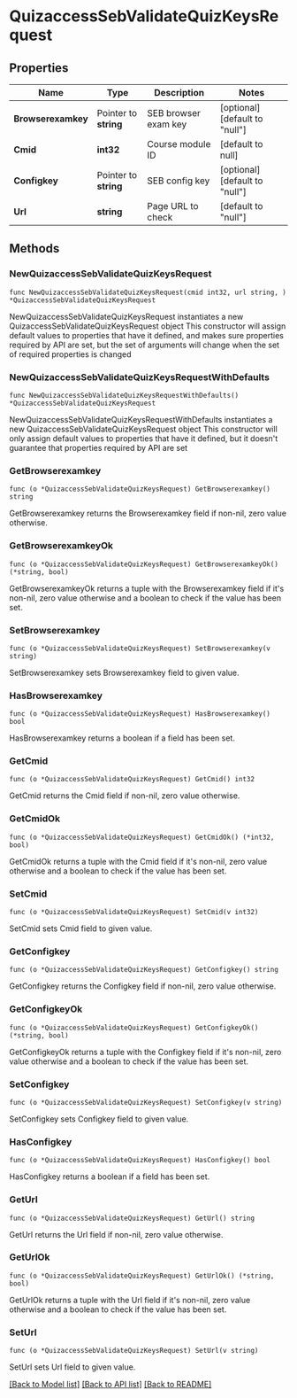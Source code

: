 # QuizaccessSebValidateQuizKeysRequest

## Properties

Name | Type | Description | Notes
------------ | ------------- | ------------- | -------------
**Browserexamkey** | Pointer to **string** | SEB browser exam key | [optional] [default to "null"]
**Cmid** | **int32** | Course module ID | [default to null]
**Configkey** | Pointer to **string** | SEB config key | [optional] [default to "null"]
**Url** | **string** | Page URL to check | [default to "null"]

## Methods

### NewQuizaccessSebValidateQuizKeysRequest

`func NewQuizaccessSebValidateQuizKeysRequest(cmid int32, url string, ) *QuizaccessSebValidateQuizKeysRequest`

NewQuizaccessSebValidateQuizKeysRequest instantiates a new QuizaccessSebValidateQuizKeysRequest object
This constructor will assign default values to properties that have it defined,
and makes sure properties required by API are set, but the set of arguments
will change when the set of required properties is changed

### NewQuizaccessSebValidateQuizKeysRequestWithDefaults

`func NewQuizaccessSebValidateQuizKeysRequestWithDefaults() *QuizaccessSebValidateQuizKeysRequest`

NewQuizaccessSebValidateQuizKeysRequestWithDefaults instantiates a new QuizaccessSebValidateQuizKeysRequest object
This constructor will only assign default values to properties that have it defined,
but it doesn't guarantee that properties required by API are set

### GetBrowserexamkey

`func (o *QuizaccessSebValidateQuizKeysRequest) GetBrowserexamkey() string`

GetBrowserexamkey returns the Browserexamkey field if non-nil, zero value otherwise.

### GetBrowserexamkeyOk

`func (o *QuizaccessSebValidateQuizKeysRequest) GetBrowserexamkeyOk() (*string, bool)`

GetBrowserexamkeyOk returns a tuple with the Browserexamkey field if it's non-nil, zero value otherwise
and a boolean to check if the value has been set.

### SetBrowserexamkey

`func (o *QuizaccessSebValidateQuizKeysRequest) SetBrowserexamkey(v string)`

SetBrowserexamkey sets Browserexamkey field to given value.

### HasBrowserexamkey

`func (o *QuizaccessSebValidateQuizKeysRequest) HasBrowserexamkey() bool`

HasBrowserexamkey returns a boolean if a field has been set.

### GetCmid

`func (o *QuizaccessSebValidateQuizKeysRequest) GetCmid() int32`

GetCmid returns the Cmid field if non-nil, zero value otherwise.

### GetCmidOk

`func (o *QuizaccessSebValidateQuizKeysRequest) GetCmidOk() (*int32, bool)`

GetCmidOk returns a tuple with the Cmid field if it's non-nil, zero value otherwise
and a boolean to check if the value has been set.

### SetCmid

`func (o *QuizaccessSebValidateQuizKeysRequest) SetCmid(v int32)`

SetCmid sets Cmid field to given value.


### GetConfigkey

`func (o *QuizaccessSebValidateQuizKeysRequest) GetConfigkey() string`

GetConfigkey returns the Configkey field if non-nil, zero value otherwise.

### GetConfigkeyOk

`func (o *QuizaccessSebValidateQuizKeysRequest) GetConfigkeyOk() (*string, bool)`

GetConfigkeyOk returns a tuple with the Configkey field if it's non-nil, zero value otherwise
and a boolean to check if the value has been set.

### SetConfigkey

`func (o *QuizaccessSebValidateQuizKeysRequest) SetConfigkey(v string)`

SetConfigkey sets Configkey field to given value.

### HasConfigkey

`func (o *QuizaccessSebValidateQuizKeysRequest) HasConfigkey() bool`

HasConfigkey returns a boolean if a field has been set.

### GetUrl

`func (o *QuizaccessSebValidateQuizKeysRequest) GetUrl() string`

GetUrl returns the Url field if non-nil, zero value otherwise.

### GetUrlOk

`func (o *QuizaccessSebValidateQuizKeysRequest) GetUrlOk() (*string, bool)`

GetUrlOk returns a tuple with the Url field if it's non-nil, zero value otherwise
and a boolean to check if the value has been set.

### SetUrl

`func (o *QuizaccessSebValidateQuizKeysRequest) SetUrl(v string)`

SetUrl sets Url field to given value.



[[Back to Model list]](../README.md#documentation-for-models) [[Back to API list]](../README.md#documentation-for-api-endpoints) [[Back to README]](../README.md)


